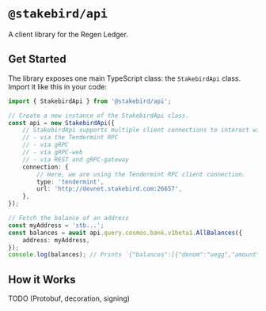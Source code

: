 # `@stakebird/api`

A client library for the Regen Ledger.

## Get Started

The library exposes one main TypeScript class: the `StakebirdApi` class. Import it like this in your code:

```ts
import { StakebirdApi } from '@stakebird/api';

// Create a new instance of the StakebirdApi class.
const api = new StakebirdApi({
	// StakebirdApi supports multiple client connections to interact with a node:
	// - via the Tendermint RPC
	// - via gRPC
	// - via gRPC-web
	// - via REST and gRPC-gateway
	connection: {
		// Here, we are using the Tendermint RPC client connection.
		type: 'tendermint',
		url: 'http://devnet.stakebird.com:26657',
	},
});

// Fetch the balance of an address
const myAddress = 'stb...';
const balances = await api.query.cosmos.bank.v1beta1.AllBalances({
	address: myAddress,
});
console.log(balances); // Prints `{"balances":[{"denom":"uegg","amount":"10000000000"}],"pagination":{"total":1}}`
```

## How it Works

TODO (Protobuf, decoration, signing)
